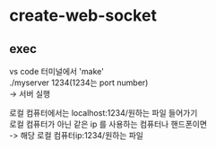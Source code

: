 # create-web-socket

## exec
vs code 터미널에서 'make'<br>
./myserver 1234(1234는 port number)<br>
-> 서버 실행

로컬 컴퓨터에서는 localhost:1234/원하는 파일 들어가기<br>
로컬 컴퓨터가 아닌 같은 ip 를 사용하는 컴퓨터나 핸드폰이면<br>
-> 해당 로컬 컴퓨터ip:1234/원하는 파일
